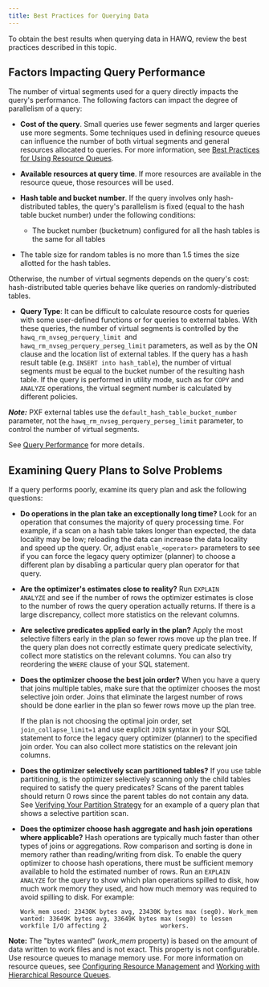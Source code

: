 ```yaml
---
title: Best Practices for Querying Data
---
```


<!--
Licensed to the Apache Software Foundation (ASF) under one
or more contributor license agreements.  See the NOTICE file
distributed with this work for additional information
regarding copyright ownership.  The ASF licenses this file
to you under the Apache License, Version 2.0 (the
"License"); you may not use this file except in compliance
with the License.  You may obtain a copy of the License at

  http://www.apache.org/licenses/LICENSE-2.0

Unless required by applicable law or agreed to in writing,
software distributed under the License is distributed on an
"AS IS" BASIS, WITHOUT WARRANTIES OR CONDITIONS OF ANY
KIND, either express or implied.  See the License for the
specific language governing permissions and limitations
under the License.
-->

To obtain the best results when querying data in HAWQ, review the best practices described in this topic.

## Factors Impacting Query Performance<a id="virtual_seg_performance"></a>

The number of virtual segments used for a query directly impacts the query's performance. The following factors can impact the degree of parallelism of a query:

-   **Cost of the query**. Small queries use fewer segments and larger queries use more segments. Some techniques used in defining resource queues can influence the number of both virtual segments and general resources allocated to queries. For more information, see [Best Practices for Using Resource Queues](managing_resources_bestpractices.html#topic_hvd_pls_wv).
-   **Available resources at query time**. If more resources are available in the resource queue, those resources will be used.
-   **Hash table and bucket number**. If the query involves only hash-distributed tables, the query's parallelism is fixed (equal to the hash table bucket number) under the following conditions: 
 
  	- The bucket number (bucketnum) configured for all the hash tables is the same for all tables 
   - The table size for random tables is no more than 1.5 times the size allotted for the hash tables. 

  Otherwise, the number of virtual segments depends on the query's cost: hash-distributed table queries behave like queries on randomly-distributed tables.
  
-   **Query Type**: It can be difficult to calculate  resource costs for queries with some user-defined functions or for queries to external tables. With these queries,  the number of virtual segments is controlled by the  `hawq_rm_nvseg_perquery_limit `and `hawq_rm_nvseg_perquery_perseg_limit` parameters, as well as by the ON clause and the location list of external tables. If the query has a hash result table (e.g. `INSERT into hash_table`), the number of virtual segments must be equal to the bucket number of the resulting hash table. If the query is performed in utility mode, such as for `COPY` and `ANALYZE` operations, the virtual segment number is calculated by different policies.

  ***Note:*** PXF external tables use the `default_hash_table_bucket_number` parameter, not the `hawq_rm_nvseg_perquery_perseg_limit` parameter, to control the number of virtual segments.

See [Query Performance](../query/query-performance.html#topic38) for more details.

## Examining Query Plans to Solve Problems<a id="id_xtk_jmq_1v"></a>

If a query performs poorly, examine its query plan and ask the following questions:

-   **Do operations in the plan take an exceptionally long time?** Look for an operation that consumes the majority of query processing time. For example, if a scan on a hash table takes longer than expected, the data locality may be low; reloading the data can increase the data locality and speed up the query. Or, adjust `enable_<operator>` parameters to see if you can force the legacy query optimizer (planner) to choose a different plan by disabling a particular query plan operator for that query.
-   **Are the optimizer's estimates close to reality?** Run `EXPLAIN             ANALYZE` and see if the number of rows the optimizer estimates is close to the number of rows the query operation actually returns. If there is a large discrepancy, collect more statistics on the relevant columns.
-   **Are selective predicates applied early in the plan?** Apply the most selective filters early in the plan so fewer rows move up the plan tree. If the query plan does not correctly estimate query predicate selectivity, collect more statistics on the relevant columns. You can also try reordering the `WHERE` clause of your SQL statement.
-   **Does the optimizer choose the best join order?** When you have a query that joins multiple tables, make sure that the optimizer chooses the most selective join order. Joins that eliminate the largest number of rows should be done earlier in the plan so fewer rows move up the plan tree.

    If the plan is not choosing the optimal join order, set `join_collapse_limit=1` and use explicit `JOIN` syntax in your SQL statement to force the legacy query optimizer (planner) to the specified join order. You can also collect more statistics on the relevant join columns.

-   **Does the optimizer selectively scan partitioned tables?** If you use table partitioning, is the optimizer selectively scanning only the child tables required to satisfy the query predicates? Scans of the parent tables should return 0 rows since the parent tables do not contain any data. See [Verifying Your Partition Strategy](../ddl/ddl-partition.html#topic74) for an example of a query plan that shows a selective partition scan.
-   **Does the optimizer choose hash aggregate and hash join operations where applicable?** Hash operations are typically much faster than other types of joins or aggregations. Row comparison and sorting is done in memory rather than reading/writing from disk. To enable the query optimizer to choose hash operations, there must be sufficient memory available to hold the estimated number of rows. Run an `EXPLAIN  ANALYZE` for the query to show which plan operations spilled to disk, how much work memory they used, and how much memory was required to avoid spilling to disk. For example:

    `Work_mem used: 23430K bytes avg, 23430K bytes max (seg0). Work_mem wanted: 33649K bytes avg, 33649K bytes max (seg0) to lessen workfile I/O affecting 2               workers.`

  **Note:** The "bytes wanted" (*work\_mem* property) is based on the amount of data written to work files and is not exact. This property is not configurable. Use resource queues to manage memory use. For more information on resource queues, see [Configuring Resource Management](../resourcemgmt/ConfigureResourceManagement.html) and [Working with Hierarchical Resource Queues](../resourcemgmt/ResourceQueues/index.html).


